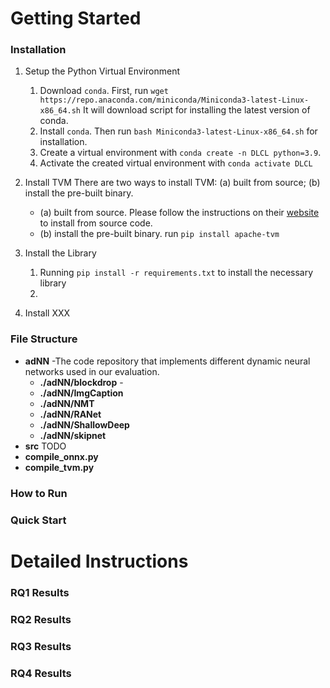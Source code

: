 

# Getting Started

### Installation


1. Setup the Python Virtual Environment
   1. Download ``conda``. First, run ``wget https://repo.anaconda.com/miniconda/Miniconda3-latest-Linux-x86_64.sh``
      It will download script for installing the latest version of conda.
   2. Install ``conda``. Then run ``bash Miniconda3-latest-Linux-x86_64.sh`` for installation.  
   3. Create a virtual environment with ``conda create -n DLCL python=3.9``.
   4. Activate the created virtual environment with ``conda activate DLCL``

2. Install TVM 
    There are two ways to install TVM: (a) built from source; (b) install the pre-built binary.
   * (a) built from source. Please follow the instructions on their [website](https://tvm.apache.org/docs/install/from_source.html#install-from-source) to install from source code.
   * (b) install the pre-built binary. run ``pip install apache-tvm``

4. Install the Library
   1. Running ``pip install -r requirements.txt`` to install the necessary library
   2. 

5. Install XXX


### File Structure
  * **adNN** -The code repository that implements different dynamic neural networks used in our evaluation.
    * **./adNN/blockdrop** - 
    * **./adNN/ImgCaption**
    * **./adNN/NMT**
    * **./adNN/RANet**
    * **./adNN/ShallowDeep**
    * **./adNN/skipnet**
  * **src**  TODO
  * **compile_onnx.py**
  * **compile_tvm.py**

### How to Run
    

### Quick Start



# Detailed Instructions


### RQ1 Results

### RQ2 Results 

### RQ3 Results

### RQ4 Results


